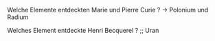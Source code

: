 Welche Elemente entdeckten Marie und Pierre Curie ? -> Polonium und Radium

Welches Element entdeckte Henri Becquerel ? ;; Uran